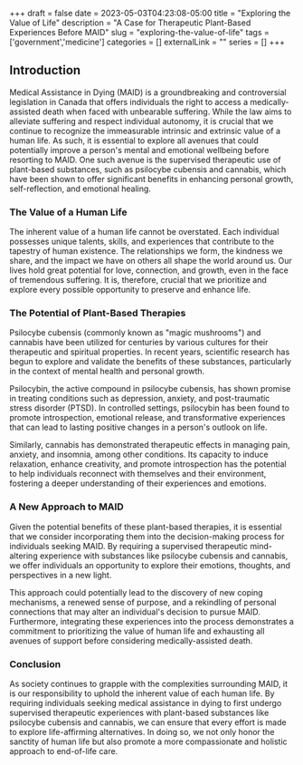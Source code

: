 +++ 
draft = false
date = 2023-05-03T04:23:08-05:00
title = "Exploring the Value of Life"
description = "A Case for Therapeutic Plant-Based Experiences Before MAID"
slug = "exploring-the-value-of-life" 
tags = ['government','medicine']
categories = []
externalLink = ""
series = []
+++

## Introduction

Medical Assistance in Dying (MAID) is a groundbreaking and controversial legislation in Canada that offers individuals the right to access a medically-assisted death when faced with unbearable suffering. While the law aims to alleviate suffering and respect individual autonomy, it is crucial that we continue to recognize the immeasurable intrinsic and extrinsic value of a human life. As such, it is essential to explore all avenues that could potentially improve a person's mental and emotional wellbeing before resorting to MAID. One such avenue is the supervised therapeutic use of plant-based substances, such as psilocybe cubensis and cannabis, which have been shown to offer significant benefits in enhancing personal growth, self-reflection, and emotional healing.

### The Value of a Human Life

The inherent value of a human life cannot be overstated. Each individual possesses unique talents, skills, and experiences that contribute to the tapestry of human existence. The relationships we form, the kindness we share, and the impact we have on others all shape the world around us. Our lives hold great potential for love, connection, and growth, even in the face of tremendous suffering. It is, therefore, crucial that we prioritize and explore every possible opportunity to preserve and enhance life.

### The Potential of Plant-Based Therapies

Psilocybe cubensis (commonly known as "magic mushrooms") and cannabis have been utilized for centuries by various cultures for their therapeutic and spiritual properties. In recent years, scientific research has begun to explore and validate the benefits of these substances, particularly in the context of mental health and personal growth.

Psilocybin, the active compound in psilocybe cubensis, has shown promise in treating conditions such as depression, anxiety, and post-traumatic stress disorder (PTSD). In controlled settings, psilocybin has been found to promote introspection, emotional release, and transformative experiences that can lead to lasting positive changes in a person's outlook on life.

Similarly, cannabis has demonstrated therapeutic effects in managing pain, anxiety, and insomnia, among other conditions. Its capacity to induce relaxation, enhance creativity, and promote introspection has the potential to help individuals reconnect with themselves and their environment, fostering a deeper understanding of their experiences and emotions.

### A New Approach to MAID

Given the potential benefits of these plant-based therapies, it is essential that we consider incorporating them into the decision-making process for individuals seeking MAID. By requiring a supervised therapeutic mind-altering experience with substances like psilocybe cubensis and cannabis, we offer individuals an opportunity to explore their emotions, thoughts, and perspectives in a new light.

This approach could potentially lead to the discovery of new coping mechanisms, a renewed sense of purpose, and a rekindling of personal connections that may alter an individual's decision to pursue MAID. Furthermore, integrating these experiences into the process demonstrates a commitment to prioritizing the value of human life and exhausting all avenues of support before considering medically-assisted death.

### Conclusion

As society continues to grapple with the complexities surrounding MAID, it is our responsibility to uphold the inherent value of each human life. By requiring individuals seeking medical assistance in dying to first undergo supervised therapeutic experiences with plant-based substances like psilocybe cubensis and cannabis, we can ensure that every effort is made to explore life-affirming alternatives. In doing so, we not only honor the sanctity of human life but also promote a more compassionate and holistic approach to end-of-life care.
